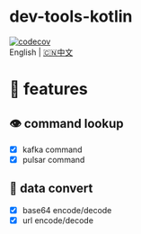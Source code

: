 # dev-tools-kotlin
[![codecov](https://codecov.io/gh/paashzj/dev-tools-kotlin/branch/main/graph/badge.svg?token=155QKNN7MQ)](https://codecov.io/gh/paashzj/dev-tools-kotlin)
<br/>
English | [🇨🇳中文](README_ZH.md)
# 🚀 features
## 👁️ command lookup
- [x] kafka command
- [x] pulsar command
## 🔄 data convert
- [x] base64 encode/decode
- [x] url encode/decode
